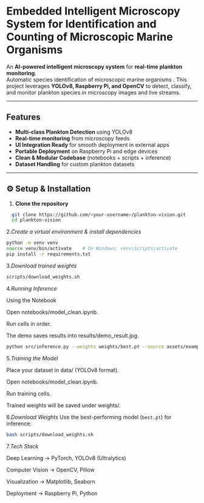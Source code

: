 # Embedded Intelligent Microscopy System for Identification and Counting of Microscopic Marine Organisms

An **AI-powered intelligent microscopy system** for **real-time plankton monitoring**.  
Automatic species identification of microscopic marine organisms . This project leverages **YOLOv8, Raspberry Pi, and OpenCV** to detect, classify, and monitor plankton species in microscopy images and live streams.

---

##  Features
-  **Multi-class Plankton Detection** using YOLOv8  
-  **Real-time monitoring** from microscopy feeds  
-  **UI Integration Ready** for smooth deployment in external apps  
-  **Portable Deployment** on Raspberry Pi and edge devices  
-  **Clean & Modular Codebase** (notebooks + scripts + inference)  
-  **Dataset Handling** for custom plankton datasets  

---


## ⚙️ Setup & Installation

1. **Clone the repository**
 ```bash
   git clone https://github.com/<your-username>/plankton-vision.git
   cd plankton-vision
```
2.*Create a virtual environment & install dependencies*
   ```bash
   python -m venv venv
   source venv/bin/activate    # On Windows: venv\Scripts\activate
   pip install -r requirements.txt
 ```
3.*Download trained weights*
   ```bash
   scripts/download_weights.sh
```
4.*Running Inference*

Using the Notebook

Open notebooks/model_clean.ipynb.

Run cells in order.

The demo saves results into results/demo_result.jpg.
  ```bash
python src/inference.py --weights weights/best.pt --source assets/example.jpg
```
5.*Training the Model*

Place your dataset in data/ (YOLOv8 format).

Open notebooks/model_clean.ipynb.

Run training cells.

Trained weights will be saved under weights/.

6.*Download Weights*
Use the best-performing model (`best.pt`) for inference:

```bash
bash scripts/download_weights.sh
```

7.*Tech Stack*

Deep Learning → PyTorch, YOLOv8 (Ultralytics)

Computer Vision → OpenCV, Pillow

Visualization → Matplotlib, Seaborn

Deployment → Raspberry Pi, Python


